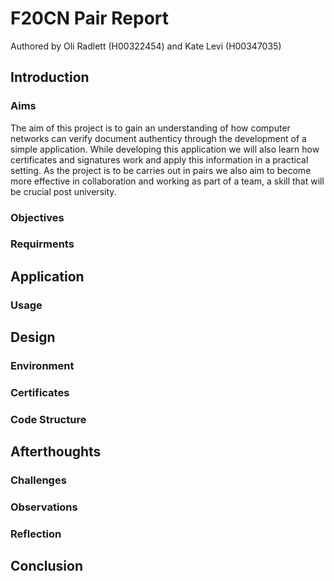 # F20CN Pair Report
Authored by Oli Radlett (H00322454) and Kate Levi (H00347035)

<!-- why are we doing this? -->

## Introduction
<!-- Succinctly describe the project  -->
### Aims
<!-- discussing what you expect to learn from the assignment in general (and for
each task) -->
The aim of this project is to gain an understanding of how computer networks can
verify document authenticy through the development of a simple application. While
developing this application we will also learn how certificates and signatures
work and apply this information in a practical setting. As the project is to be
carries out in pairs we also aim to become more effective in collaboration and
working as part of a team, a skill that will be crucial post university.
### Objectives
<!-- Things needed to achieve aims -->

<!-- what is our solution? -->
### Requirments
<!-- What functions do we need the program to do? -->

## Application
<!-- what your pair did and what you produced -->
<!-- how does the application achieve the project goal  -->
### Usage
<!-- how does our solution work? -->

## Design
### Environment
<!-- describe the environment that you used to complete the tasks (e.g., what ma-
chines, software and versions) -->
### Certificates
<!-- List certificates -->
<!-- cut-and-paste the command line with the responses, documenting the steps
taken on each of the tasks above -->
<!-- Justify how the certs were created and used -->
### Code Structure
<!-- List source files and code along with a brief account of how it works -->

## Afterthoughts
### Challenges
<!-- document any difficulties that you
met while doing any of the tasks -->
### Observations
<!-- Explain any observations that are interesting or surprising -->
### Reflection
<!-- what would we do differently?
what are the problems with the project? -->

## Conclusion



